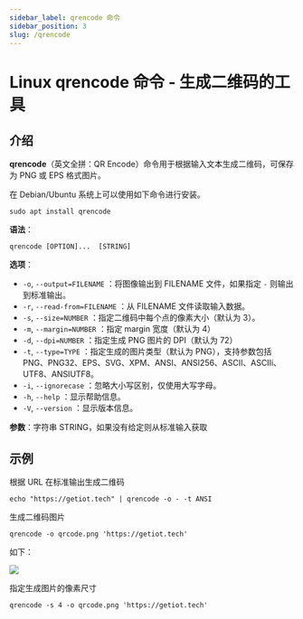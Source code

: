 ```yaml
---
sidebar_label: qrencode 命令
sidebar_position: 3
slug: /qrencode
---
```


# Linux qrencode 命令 - 生成二维码的工具



## 介绍

**qrencode**（英文全拼：QR Encode）命令用于根据输入文本生成二维码，可保存为 PNG 或 EPS 格式图片。

在 Debian/Ubuntu 系统上可以使用如下命令进行安装。

```shell
sudo apt install qrencode
```

**语法**：

```shell
qrencode [OPTION]...  [STRING]
```

**选项**：

- `-o`, `--output=FILENAME` ：将图像输出到 FILENAME 文件，如果指定 `-` 则输出到标准输出。
- `-r`, `--read-from=FILENAME` ：从 FILENAME 文件读取输入数据。
- `-s`, `--size=NUMBER` ：指定二维码中每个点的像素大小（默认为 3）。
- `-m`, `--margin=NUMBER` ：指定 margin 宽度（默认为 4）
- `-d`, `--dpi=NUMBER` ：指定生成 PNG 图片的 DPI（默认为 72）
- `-t`, `--type=TYPE` ：指定生成的图片类型（默认为 PNG），支持参数包括 PNG、PNG32、EPS、SVG、XPM、ANSI、ANSI256、ASCII、ASCIIi、UTF8、ANSIUTF8。
- `-i`, `--ignorecase` ：忽略大小写区别，仅使用大写字母。
- `-h`, `--help` ：显示帮助信息。
- `-V`, `--version` ：显示版本信息。

**参数**：字符串 STRING，如果没有给定则从标准输入获取



## 示例

根据 URL 在标准输出生成二维码

```shell
echo "https://getiot.tech" | qrencode -o - -t ANSI
```

生成二维码图片

```shell
qrencode -o qrcode.png 'https://getiot.tech'
```

如下：

![](https://static.getiot.tech/qrcode.png#center)

指定生成图片的像素尺寸

```shell
qrencode -s 4 -o qrcode.png 'https://getiot.tech'
```

